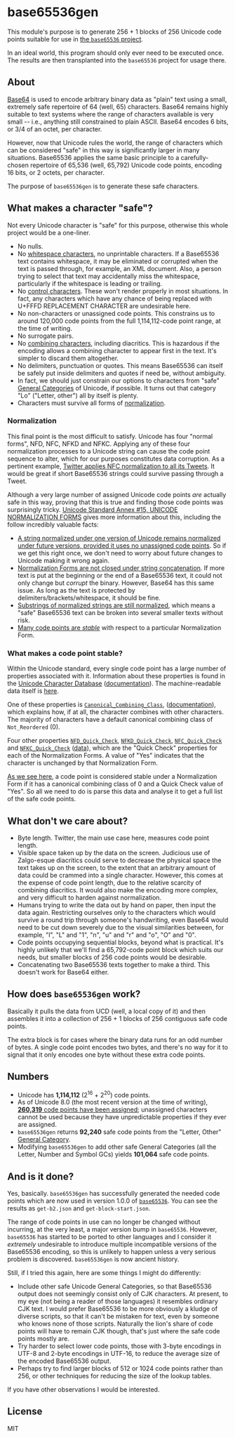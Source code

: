 # base65536gen

This module's purpose is to generate 256 + 1 blocks of 256 Unicode code points suitable for use in [the `base65536` project](https://github.com/ferno/base65536).

In an ideal world, this program should only ever need to be executed once. The results are then transplanted into the `base65536` project for usage there.

## About

[Base64](https://en.wikipedia.org/wiki/Base64) is used to encode arbitrary binary data as "plain" text using a small, extremely safe repertoire of 64 (well, 65) characters. Base64 remains highly suitable to text systems where the range of characters available is very small -- i.e., anything still constrained to plain ASCII. Base64 encodes 6 bits, or 3/4 of an octet, per character.

However, now that Unicode rules the world, the range of characters which can be considered "safe" in this way is significantly larger in many situations. Base65536 applies the same basic principle to a carefully-chosen repertoire of 65,536 (well, 65,792) Unicode code points, encoding 16 bits, or 2 octets, per character.

The purpose of `base65536gen` is to generate these safe characters.

## What makes a character "safe"?

Not every Unicode character is "safe" for this purpose, otherwise this whole project would be a one-liner.

* No nulls.
* No [whitespace characters](https://en.wikipedia.org/wiki/Whitespace_character#Unicode), no unprintable characters. If a Base65536 text contains whitespace, it may be eliminated or corrupted when the text is passed through, for example, an XML document. Also, a person trying to select that text may accidentally miss the whitespace, particularly if the whitespace is leading or trailing.
* No [control characters](https://en.wikipedia.org/wiki/Unicode_control_characters). These won't render properly in most situations. In fact, any characters which have any chance of being replaced with U+FFFD REPLACEMENT CHARACTER are undesirable here.
* No non-characters or unassigned code points. This constrains us to around 120,000 code points from the full 1,114,112-code point range, at the time of writing.
* No surrogate pairs.
* No [combining characters](https://en.wikipedia.org/wiki/Combining_character), including diacritics. This is hazardous if the encoding allows a combining character to appear first in the text. It's simpler to discard them altogether.
* No delimiters, punctuation or quotes. This means Base65536 can itself be safely put inside delimiters and quotes if need be, without ambiguity.
* In fact, we should just constrain our options to characters from "safe" [General Categories](https://en.wikipedia.org/wiki/Unicode_character_property#General_Category) of Unicode, if possible. It turns out that category "Lo" ("Letter, other") all by itself is plenty.
* Characters must survive all forms of [normalization](https://en.wikipedia.org/wiki/Unicode_equivalence#Normalization).

### Normalization

This final point is the most difficult to satisfy. Unicode has four "normal forms", NFD, NFC, NFKD and NFKC. Applying any of these four normalization processes to a Unicode string can cause the code point sequence to alter, which for our purposes constitutes data corruption. As a pertinent example, [Twitter applies NFC normalization to all its Tweets](https://dev.twitter.com/overview/api/counting-characters). It would be great if short Base65536 strings could survive passing through a Tweet.

Although a very large number of assigned Unicode code points *are* actually safe in this way, proving that this is true and finding those code points was surprisingly tricky. [Unicode Standard Annex #15, UNICODE NORMALIZATION FORMS](http://unicode.org/reports/tr15/) gives more information about this, including the follow incredibly valuable facts:

* [A string normalized under one version of Unicode remains normalized under future versions, provided it uses no unassigned code points](http://unicode.org/reports/tr15/#Stability_of_Normalized_Forms). So if we get this right once, we don't need to worry about future changes to Unicode making it wrong again.
* [Normalization Forms are not closed under string concatenation](http://unicode.org/reports/tr15/#Concatenation). If more text is put at the beginning or the end of a Base65536 text, it could not only change but *corrupt* the binary. However, Base64 has this same issue. As long as the text is protected by delimiters/brackets/whitespace, it should be fine.
* [Substrings of normalized strings are still normalized](http://unicode.org/reports/tr15/#Concatenation), which means a "safe" Base65536 text can be broken into several smaller texts without risk.
* [Many code points are *stable*](http://unicode.org/reports/tr15/#Stable_Code_Points) with respect to a particular Normalization Form.

### What makes a code point stable?

Within the Unicode standard, every single code point has a large number of properties associated with it. Information about these properties is found in the [Unicode Character Database](http://unicode.org/ucd) ([documentation](http://unicode.org/reports/tr44/#Canonical_Combining_Class)). The machine-readable data itself is [here](http://www.unicode.org/Public/UCD/latest/).

One of these properties is [`Canonical_Combining_Class`](http://www.unicode.org/Public/UCD/latest/ucd/extracted/DerivedCombiningClass.txt), ([documentation](http://unicode.org/reports/tr44/#Canonical_Combining_Class)), which explains how, if at all, the character combines with other characters. The majority of characters have a default canonical combining class of `Not_Reordered` (0).

Four other properties [`NFD_Quick_Check`](http://unicode.org/reports/tr44/#NFD_Quick_Check), [`NFKD_Quick_Check`](http://unicode.org/reports/tr44/#NFKD_Quick_Check), [`NFC_Quick_Check`](http://unicode.org/reports/tr44/#NFC_Quick_Check) and [`NFKC_Quick_Check`](http://unicode.org/reports/tr44/#NFKC_Quick_Check) ([data](http://www.unicode.org/Public/UCD/latest/ucd/DerivedNormalizationProps.txt)), which are the "Quick Check" properties for each of the Normalization Forms. A value of "Yes" indicates that the character is unchanged by that Normalization Form.

[As we see here](http://unicode.org/reports/tr15/#Stable_Code_Points), a code point is considered stable under a Normalization Form if it has a canonical combining class of 0 and a Quick Check value of "Yes". So all we need to do is parse this data and analyse it to get a full list of the safe code points.

## What don't we care about?

* Byte length. Twitter, the main use case here, measures code point length.
* Visible space taken up by the data on the screen. Judicious use of Zalgo-esque diacritics could serve to decrease the physical space the text takes up on the screen, to the extent that an arbitrary amount of data could be crammed into a single character. However, this comes at the expense of code point length, due to the relative scarcity of combining diacritics. It would also make the encoding more complex, and very difficult to harden against normalization.
* Humans trying to write the data out by hand on paper, then input the data again. Restricting ourselves only to the characters which would survive a round trip through someone's handwriting, even Base64 would need to be cut down severely due to the visual similarities between, for example, "l", "L" and "1", "n", "u" and "r" and "o", "O" and "0".
* Code points occupying sequential blocks, beyond what is practical. It's highly unlikely that we'll find a 65,792-code point block which suits our needs, but smaller blocks of 256 code points would be desirable.
* Concatenating two Base65536 texts together to make a third. This doesn't work for Base64 either.

## How does `base65536gen` work?

Basically it pulls the data from UCD (well, a local copy of it) and then assembles it into a collection of 256 + 1 blocks of 256 contiguous safe code points.

The extra block is for cases where the binary data runs for an odd number of bytes. A single code point encodes two bytes, and there's no way for it to signal that it only encodes one byte without these extra code points.

## Numbers

* Unicode has **1,114,112** (2<sup>16</sup> + 2<sup>20</sup>) code points.
* As of Unicode 8.0 (the most recent version at the time of writing), [**260,319** code points have been assigned](http://babelstone.blogspot.co.uk/2005/11/how-many-unicode-characters-are-there.html); unassigned characters cannot be used because they have unpredictable properties if they ever are assigned.
* `base65536gen` returns **92,240** safe code points from the "Letter, Other" [General Category](https://en.wikipedia.org/wiki/Unicode_character_property#General_Category).
* Modifying `base65536gen` to add other safe General Categories (all the Letter, Number and Symbol GCs) yields **101,064** safe code points.

## And is it done?

Yes, basically. `base65536gen` has successfully generated the needed code points which are now used in version 1.0.0 of [`base65536`](https://github.com/ferno/base65536). You can see the results as `get-b2.json` and `get-block-start.json`.

The range of code points in use can no longer be changed without incurring, at the very least, a major version bump in `base65536`. However, `base65536` has started to be ported to other languages and I consider it *extremely* undesirable to introduce multiple incompatible versions of the Base65536 encoding, so this is unlikely to happen unless a very serious problem is discovered. `base65536gen` is now ancient history.

Still, if I tried this again, here are some things I might do differently:

* Include other safe Unicode General Categories, so that Base65536 output does not seemingly consist only of CJK characters. At present, to my eye (not being a reader of those languages) it resembles ordinary CJK text. I would prefer Base65536 to be more obviously a kludge of diverse scripts, so that it can't be mistaken for text, even by someone who knows none of those scripts. Naturally the lion's share of code points will have to remain CJK though, that's just where the safe code points mostly are.
* Try harder to select lower code points, those with 3-byte encodings in UTF-8 and 2-byte encodings in UTF-16, to reduce the average size of the encoded Base65536 output.
* Perhaps try to find larger blocks of 512 or 1024 code points rather than 256, or other techniques for reducing the size of the lookup tables.

If you have other observations I would be interested.

## License

MIT
